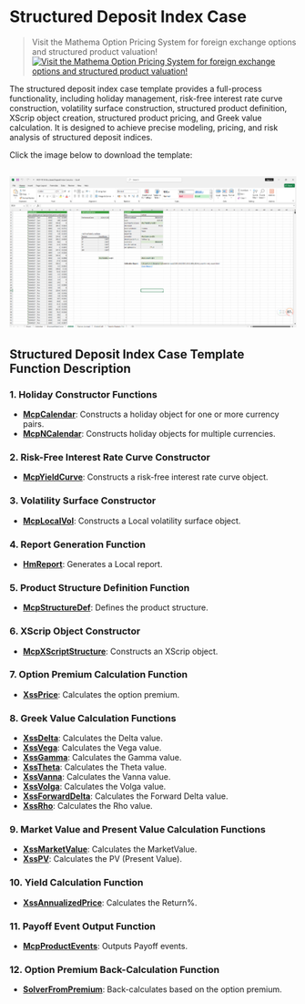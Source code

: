 # **Structured Deposit Index Case**


> Visit the Mathema Option Pricing System for foreign exchange options and structured product valuation!
[![Visit the Mathema Option Pricing System for foreign exchange options and structured product valuation!](../pic/mathema.png)](https://fxo.mathema.com.cn)

The structured deposit index case template provides a full-process functionality, including holiday management, risk-free interest rate curve construction, volatility surface construction, structured product definition, XScrip object creation, structured product pricing, and Greek value calculation. It is designed to achieve precise modeling, pricing, and risk analysis of structured deposit indices.

Click the image below to download the template:


[![MCP-TC18-Structured Deposit Index Case](./pic/tc18.png)](./MCP-TC18-StructuredDepositIndexCase.xlsx)
---

## **Structured Deposit Index Case Template Function Description**

### **1. Holiday Constructor Functions**
- **[McpCalendar](/latest/api/calendar.html#excel-mcpcalendar-code-dates)**: Constructs a holiday object for one or more currency pairs.
- **[McpNCalendar](/latest/api/calendar.html#excel-mcpncalendar-ccys-holidays)**: Constructs holiday objects for multiple currencies.

### **2. Risk-Free Interest Rate Curve Constructor**
- **[McpYieldCurve](/latest/api/yieldcurve.html#excel-mcpyieldcurve-args1-args2-args3-args4-args5-fmt-vp-hd)**: Constructs a risk-free interest rate curve object.

### **3. Volatility Surface Constructor**
- **[McpLocalVol](/latest/api/localvol.html#excel-mcplocalvol-args1-args2-args3-args4-args5-fmt-dt-vp-hd)**: Constructs a Local volatility surface object.

### **4. Report Generation Function**
- **[HmReport](/latest/api/localvol.html#excel-hmreport-obj)**: Generates a Local report.

### **5. Product Structure Definition Function**
- **[McpStructureDef](/latest/api/xscriptstructure.html#excel-mcpstructuredef-packagename-structure-schedule1-payoff-schedule2)**: Defines the product structure.

### **6. XScrip Object Constructor**
- **[McpXScriptStructure](/latest/api/xscriptstructure.html#excel-mcpxscriptstructure-args1-args2-args3-args4-args5-fmt-vp-hd)**: Constructs an XScrip object.

### **7. Option Premium Calculation Function**
- **[XssPrice](/latest/api/xscriptstructure.html#excel-xssprice-obj-isamount-true)**: Calculates the option premium.

### **8. Greek Value Calculation Functions**
- **[XssDelta](/latest/api/xscriptstructure.html#excel-xssdelta-obj-isccy2-true-isamount-true)**: Calculates the Delta value.
- **[XssVega](/latest/api/xscriptstructure.html#excel-xssvega-obj-isccy2-true-isamount-true)**: Calculates the Vega value.
- **[XssGamma](/latest/api/xscriptstructure.html#excel-xssgamma-obj-isccy2-true-isamount-true)**: Calculates the Gamma value.
- **[XssTheta](/latest/api/xscriptstructure.html#excel-xsstheta-obj-isccy2-true-isamount-true)**: Calculates the Theta value.
- **[XssVanna](/latest/api/xscriptstructure.html#excel-xssvanna-obj-isccy2-true-isamount-true)**: Calculates the Vanna value.
- **[XssVolga](/latest/api/xscriptstructure.html#excel-xssvolga-obj-isccy2-true-isamount-true)**: Calculates the Volga value.
- **[XssForwardDelta](/latest/api/xscriptstructure.html#excel-xssforwarddelta-obj-isccy2-true-isamount-true)**: Calculates the Forward Delta value.
- **[XssRho](/latest/api/xscriptstructure.html#excel-xssrho-obj-isccy2-true-isamount-true)**: Calculates the Rho value.

### **9. Market Value and Present Value Calculation Functions**
- **[XssMarketValue](/latest/api/xscriptstructure.html#excel-xssmarketvalue-obj-isamount-true)**: Calculates the MarketValue.
- **[XssPV](/latest/api/xscriptstructure.html#excel-xsspv-obj-isamount-true)**: Calculates the PV (Present Value).

### **10. Yield Calculation Function**
- **[XssAnnualizedPrice](/latest/api/xscriptstructure.html#excel-xssannualizedprice-obj)**: Calculates the Return%.

### **11. Payoff Event Output Function**
- **[McpProductEvents](/latest/api/xscriptstructure.html#excel-mcpproductevents-prod)**: Outputs Payoff events.

### **12. Option Premium Back-Calculation Function**
- **[SolverFromPremium](/latest/api/xscriptstructure.html#excel-solverfrompremium-priceobj-premium-targetfield-x0-1-0-bracket-100-100-method-bisect-options-maxiter-50-xtol-1e-6-isannualized-false)**: Back-calculates based on the option premium.
